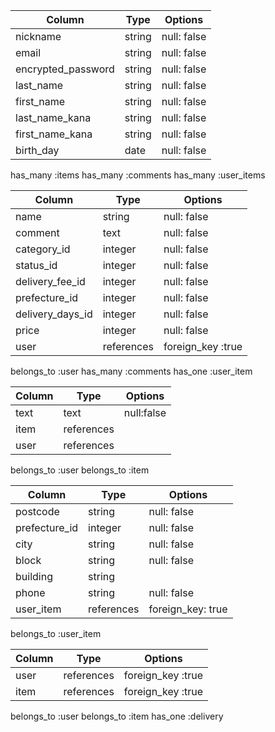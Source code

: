 <!-- テーブル設計 -->

<!-- users テーブル -->
| Column             | Type   | Options     |
| ------------------ | ------ | ----------- |
| nickname           | string | null: false |
| email              | string | null: false |
| encrypted_password | string | null: false |
| last_name          | string | null: false |
| first_name         | string | null: false |
| last_name_kana     | string | null: false |
| first_name_kana    | string | null: false |
| birth_day          | date   | null: false |

<!-- Association -->
has_many :items
has_many :comments
has_many :user_items

<!-- itemsテーブル -->
| Column           | Type       | Options           |
| ---------------- | ---------- | ----------------- |
| name             | string     | null: false       |
| comment          | text       | null: false       |
| category_id      | integer    | null: false       |
| status_id        | integer    | null: false       |
| delivery_fee_id  | integer    | null: false       |
| prefecture_id    | integer    | null: false       |
| delivery_days_id | integer    | null: false       |
| price            | integer    | null: false       |
| user             | references | foreign_key :true | 

<!-- imageはActive Storageで実装 -->

<!-- Association -->
belongs_to :user
has_many :comments
has_one :user_item


<!-- commentsテーブル -->
| Column  | Type       | Options         |
| ------- | ---------- | --------------- |
| text    | text       | null:false      |
| item    | references |                 |
| user    | references |                 |

<!-- Association -->
belongs_to :user
belongs_to :item


<!-- deliveries -->
| Column        | Type       | Options           |
| ------------- | ---------- | ----------------- |
| postcode      | string     | null: false       |
| prefecture_id | integer    | null: false       |
| city          | string     | null: false       |
| block         | string     | null: false       |
| building      | string     |                   |
| phone         | string     | null: false       |
| user_item     | references | foreign_key: true |

<!-- Association -->
belongs_to :user_item


<!-- user_items -->
| Column  | Type       | Options           |
| ------- | ---------- | ----------------- |
| user    | references | foreign_key :true |
| item    | references | foreign_key :true |

<!-- Association -->
belongs_to :user
belongs_to :item
has_one :delivery